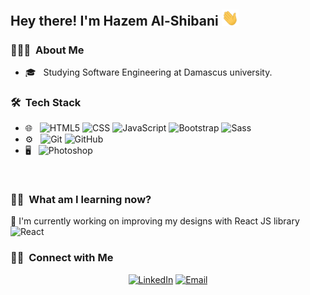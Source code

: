 <h2> Hey there! I'm Hazem Al-Shibani <img src="https://github.com/ali-mohamed-nasser/ali-mohamed-nasser/blob/main/icons/hello.gif" width="27"></h2> 

<h3> 👨🏻‍💻 &nbsp;About Me </h3>

- 🎓 &nbsp; Studying Software Engineering at Damascus university.

<h3> 🛠 &nbsp;Tech Stack</h3>

- 🌐 &nbsp;
  ![HTML5](https://img.shields.io/badge/-HTML5-333333?style=flat&logo=HTML5)
  ![CSS](https://img.shields.io/badge/-CSS-333333?style=flat&logo=CSS3&logoColor=1572B6)
  ![JavaScript](https://img.shields.io/badge/-JavaScript-333333?style=flat&logo=javascript)
  ![Bootstrap](https://img.shields.io/badge/-Bootstrap-333333?style=flat&logo=bootstrap&logoColor=563D7C)
  ![Sass](https://img.shields.io/badge/-sass-333333?style=flat&logo=sass)
- ⚙️ &nbsp;
  ![Git](https://img.shields.io/badge/-Git-333333?style=flat&logo=git)
  ![GitHub](https://img.shields.io/badge/-GitHub-333333?style=flat&logo=github)
- 🖥 &nbsp;
  ![Photoshop](https://img.shields.io/badge/-photoshop-333333?style=flat&logo=adobe-photoshop)
<br/>

<h3> 🏃‍♂️ &nbsp;What am I learning now?</h3>

🔭 I'm currently working on improving my designs with React JS library ![React](https://img.shields.io/badge/-react-333333?style=flat&logo=react)
<br/>

<h3> 🤝🏻 &nbsp;Connect with Me </h3>

<p align="center">
<a href="https://www.linkedin.com/in/hazem-al-shibani-223311211/"><img alt="LinkedIn" src="https://img.shields.io/badge/LinkedIn-Hazem%20Al%20Shibani-blue?style=flat-square&logo=linkedin"></a>
<a href="mailto:hazem.alshibani03@gmail.com"><img alt="Email" src="https://img.shields.io/badge/Email-hazem.alshibani03@gmail.com-blue?style=flat-square&logo=gmail"></a>
</p>
